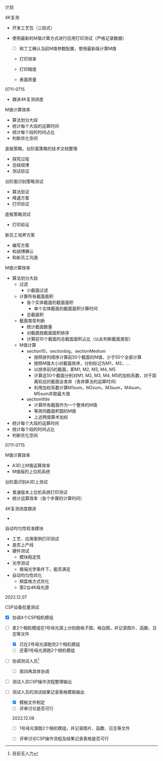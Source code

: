 计划

4K复测

- 开发工艺包（三段式）

- 使用最新的M值计算方式进行应用打印测试（严格记录数据）

  - [ ] 和丁工确认当前M值参数配置，使用最新版计算M值

  - 打印效率

  - 打印精度

  - 表面质量

0711-0715

- 跟进4K复测进度



M值计算效率

- 算法划分大段
- 统计每个大段的运算时间
- 统计每个段的时间占比
- 判断优化空间



底板策略，台阶面策略的技术文档整理

- 探究过程
- 总结规律
- 测试验证



台阶面识别策略测试

- 算法验证
- 降速方案
- 打印验证



底板策略测试

- 打印验证



新员工培养方案

- 编写方案
- 和胡博确认
- 和新员工沟通









M值计算效率

- 算法划分大段
  - 过滤
    - 小截面过滤
  - 计算所有截面面积
    - 各个实体截面的截面面积
      - 单个实体截面的截面面积计算时间
    - 总截面积
  - 截面类型判断
    - 统计截面数量
    - 对截面按截面面积排序
    - 计算前10个截面的总截面面积占比（以此判断截面类型）
  - M值计算
    - section10，sectionbig，sectionMedium
      - 按照排列顺序计算前50个截面的M值，少于50个全部计算
      - 按照M值大小对截面排序，分别标记为M1，M2，...
      - 以排序前5的截面，即M1, M2, M3, M4, M5
      - 计算这50个截面分别对M1, M2, M3, M4, M5的加权系数，对于距离较远的截面会舍弃（舍弃算法的运算时间）
      - 利用加权系数计算M1sum，M2sum，M3sum，M4sum，M5sum并取最大值
    - sectionlittle
      - 计算所有截面作为一个整体的M值
      - 等效同截面积圆的M值
      - 上述两值算术加权
- 统计每个大段的运算时间
- 统计每个段的时间占比
- 判断优化空间









0711-0715

M值计算效率

- A3D上M值运算效率
- M值版的上位机系统



台阶面识别A3D上测试

- 普通版本上位机系统打印测试
- 统计运算效率（各个步骤的计算时间）



4K复测进度跟进

- 





自动均匀性校准模块

- 工艺、应用案例打印测试
- 是否上产线
- 硬件测试
  - 模块稳定性
- 光学测试
  - 极端光学条件下，能否满足
- 自动均匀性优化
  - 棋盘格方式优化
  - 第2台4K母光源







2022.12.07

CSP设备批量测试

- [x] 协调4个CSP相机模组

- [ ] 拿2个相机模组在1号母光源上分别跑格子图，格白图，并记录图片、函数、日志等文件

  - [x] 已在2号母光源跑完2个相机模组
  - [ ] 还需1号母光源跑2个相机模组

- [ ] 协调测试人员[^1]

  - [ ] 周四再具体协调

- [ ] 测试人员CSP操作流程整理输出

- [ ] 测试人员的测试结果记录表格模板输出

  - [x] 模板文件制定
  - [ ] 评审讨论是否可行

  [^1]:目前无人力

  

  

  2022.12.08

  - [ ] 1号母光源跑2个相机模组，并记录图片、函数、日志等文件
  - [ ] 评审讨论CSP操作流程及结果记录表格是否可行

  

  

  

  

  

  

  

  

  

  

  

  

  

  

  

  

  

  

  

  

  

  

  

  

  













